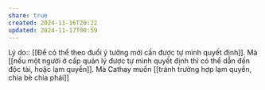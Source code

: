 ```yaml
---
share: true
created: 2024-11-16T20:22
updated: 2024-11-17T00:59
---
```

Lý do:: [[Để có thể theo đuổi ý tưởng mới cần được tự mình quyết định]]. Mà [[nếu một người ở cấp quản lý được tự mình quyết định thì có thể dẫn đến độc tài, hoặc lạm quyền]]. Mà Cathay muốn [[tránh trường hợp lạm quyền, chia bè chia phái]]
